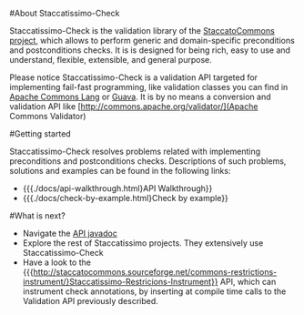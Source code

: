 #About Staccatissimo-Check
 
 Staccatissimo-Check is the validation library of the [StaccatoCommons project](http://staccatocommons.sourceforge.net), which allows to perform generic and domain-specific preconditions and postconditions checks. It is is designed for being rich, easy to use and understand, flexible, extensible, and general purpose. 
  
 Please notice Staccatissimo-Check is a validation API targeted for implementing fail-fast programming, like validation classes you can find in [Apache Commons Lang](http://commons.apache.org/lang/) or [Guava](http://code.google.com/p/guava-libraries/). It is by no means a conversion and validation  API like [http://commons.apache.org/validator/](Apache Commons Validator)
 
 #Getting started

  Staccatissimo-Check resolves problems related with implementing preconditions and postconditions checks.  Descriptions of such problems, solutions and examples can be found in the following links:
 * {{{./docs/api-walkthrough.html}API Walkthrough}} 
 * {{{./docs/check-by-example.html}Check by example}}
  

#What is next?

 * Navigate the [API javadoc](http://staccatocommons.sourceforge.net/commons-check/apidocs/index.html)
 * Explore the rest of Staccatissimo projects. They extensively use Staccatissimo-Check
 * Have a look to the {{{http://staccatocommons.sourceforge.net/commons-restrictions-instrument/}Staccatissimo-Restricions-Instrument}} API,
which can instrument check annotations, by inserting at compile time calls to the Validation API previously described.      

